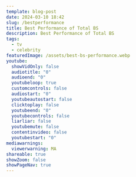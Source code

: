 ```yaml
---
template: blog-post
date: 2024-03-10 18:42
slug: /bestperformance
title: Best Performance of Total BS
description: Best Performance of Total BS
tags:
  - tv
  - celebrity
featuredImage: /assets/best-bs-performance.webp
youtube:
  showVidOnly: false
  audiotitle: "0"
  audioend: "0"
  youtubeloop: true
  customcontrols: false
  audiostart: "0"
  youtubeautostart: false
  clicktoplay: false
  youtubeend: "0"
  youtubecontrols: false
  liarliar: false
  youtubemute: false
  contentinvideo: false
  youtubestart: "0"
mediawarnings:
  viewerwarning: MA
shareable: true
showZoom: false
showPageNav: true
---
```

